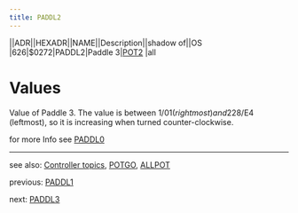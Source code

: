 ```yaml
---
title: PADDL2
---
```

||ADR||HEXADR||NAME||Description||shadow of||OS  
|626|$0272|PADDL2|Paddle 3|[POT2](../POT2/index.md) |all  
# Values  
Value of Paddle 3. The value is between 1/$01 (rightmost) and 228/$E4 (leftmost), so it is increasing when turned counter-clockwise.  
  
for more Info see [PADDL0](../PADDL0/index.md)  
  
  
---
see also: [Controller topics](../Controller_topics/index.md), [POTGO](../POTGO/index.md), [ALLPOT](../ALLPOT/index.md)  
  
previous: [PADDL1](../PADDL1/index.md)  
  
next: [PADDL3](../PADDL3/index.md)  
